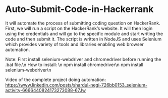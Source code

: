 # Auto-Submit-Code-in-Hackerrank
It will automate the process of submitting coding question on HackerRank. First, we will run a script on the HackerRank’s website. It will then login using the credentials and will go to the specific module and start writing the code and then submit it. The script is written in NodeJS and uses Selenium which provides variety of tools and libraries enabling web browser automation.

Note: First install selenium-webdriver and chromedriver before running the .bat file.\n
How to install: \n
npm install chromedriver\n
npm install selenium-webdriver\n

Video of the complete project doing automation: https://www.linkedin.com/posts/shardul-negi-726bb0153_selenium-activity-6666440824173273088-67Jw
